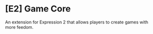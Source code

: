 # [E2] Game Core
An extension for Expression 2 that allows players to create games with more feedom.
